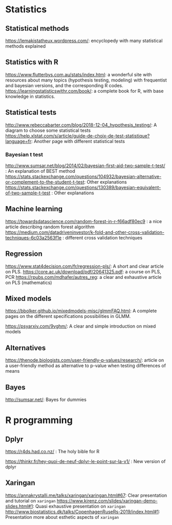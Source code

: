 # Statistics


## Statistical methods

https://lemakistatheux.wordpress.com/: encyclopedy with many statistical methods explained

## Statistics with R

https://www.flutterbys.com.au/stats/index.html: a wonderful site with resources about many topics (hypothesis testing, modeling) with frequentist and bayesian versions, and the corresponding R codes.
https://learningstatisticswithr.com/book/: a complete book for R, with base knowledge in statistics.

## Statistical tests
http://www.rebeccabarter.com/blog/2018-12-04_hypothesis_testing/: A diagram to choose some statistical tests
https://help.xlstat.com/s/article/guide-de-choix-de-test-statistique?language=fr: Another page with different statistical tests


### Bayesian t test
http://www.sumsar.net/blog/2014/02/bayesian-first-aid-two-sample-t-test/ : An explanation of BEST method
https://stats.stackexchange.com/questions/104932/bayesian-alternative-or-complement-to-the-student-t-test: Other explanations
https://stats.stackexchange.com/questions/130389/bayesian-equivalent-of-two-sample-t-test : Other explanations

## Machine learning

https://towardsdatascience.com/random-forest-in-r-f66adf80ec9 : a nice article describing random forest algorithm
https://medium.com/datadriveninvestor/k-fold-and-other-cross-validation-techniques-6c03a2563f1e : different cross validation techniques

## Regression

https://www.stat4decision.com/fr/regression-pls/: A short and clear article on PLS.
https://core.ac.uk/download/pdf/20641325.pdf: a course on PLS, PCR
https://rpubs.com/mdhafer/autres_reg: a clear and exhaustive article on PLS (mathematics)

## Mixed models

https://bbolker.github.io/mixedmodels-misc/glmmFAQ.html: A complete pages on the different specifications possibilities in GLMM.

https://psyarxiv.com/9vghm/: A clear and simple introduction on mixed models

## Alternatives

https://thenode.biologists.com/user-friendly-p-values/research/: article on a user-friendly method as alternative to p-value when testing differences of means

## Bayes

http://sumsar.net/: Bayes for dummies


# R programming

## Dplyr

https://r4ds.had.co.nz/ : The holy bible for R

https://thinkr.fr/hey-quoi-de-neuf-dplyr-le-point-sur-la-v1/ : New version of dplyr

## Xaringan

https://annakrystalli.me/talks/xaringan/xaringan.html#67: Clear presentation and tutorial on `xaringan`
https://www.kirenz.com/slides/xaringan-demo-slides.html#1: Quasi exhaustive presentation on `xaringan`
http://www.biostatistics.dk/talks/CopenhagenRuseRs-2019/index.html#1: Presentation more about esthetic aspects of `xaringan`
